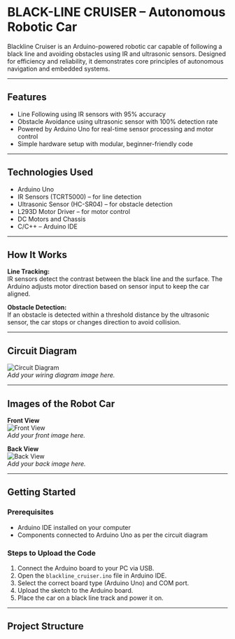 # BLACK-LINE CRUISER – Autonomous Robotic Car

Blackline Cruiser is an Arduino-powered robotic car capable of following a black line and avoiding obstacles using IR and ultrasonic sensors. Designed for efficiency and reliability, it demonstrates core principles of autonomous navigation and embedded systems.

---

## Features

- Line Following using IR sensors with 95% accuracy
- Obstacle Avoidance using ultrasonic sensor with 100% detection rate
- Powered by Arduino Uno for real-time sensor processing and motor control
- Simple hardware setup with modular, beginner-friendly code

---

## Technologies Used

- Arduino Uno
- IR Sensors (TCRT5000) – for line detection
- Ultrasonic Sensor (HC-SR04) – for obstacle detection
- L293D Motor Driver – for motor control
- DC Motors and Chassis
- C/C++ – Arduino IDE

---

## How It Works

**Line Tracking:**  
IR sensors detect the contrast between the black line and the surface. The Arduino adjusts motor direction based on sensor input to keep the car aligned.

**Obstacle Detection:**  
If an obstacle is detected within a threshold distance by the ultrasonic sensor, the car stops or changes direction to avoid collision.

---

## Circuit Diagram

![Circuit Diagram](circuit_diagram.png)  
_Add your wiring diagram image here._

---

## Images of the Robot Car

**Front View**  
![Front View](front_view.png)  
_Add your front image here._

**Back View**  
![Back View](back_view.png)  
_Add your back image here._

---

## Getting Started

### Prerequisites

- Arduino IDE installed on your computer
- Components connected to Arduino Uno as per the circuit diagram

### Steps to Upload the Code

1. Connect the Arduino board to your PC via USB.
2. Open the `blackline_cruiser.ino` file in Arduino IDE.
3. Select the correct board type (Arduino Uno) and COM port.
4. Upload the sketch to the Arduino board.
5. Place the car on a black line track and power it on.

---

## Project Structure
